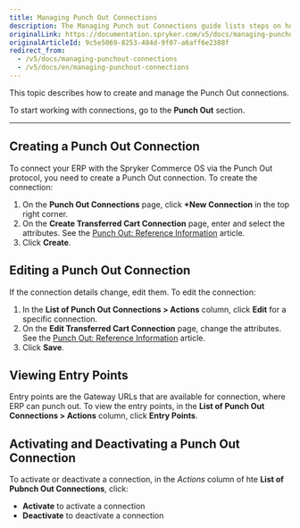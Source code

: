 ```yaml
---
title: Managing Punch Out Connections
description: The Managing Punch out Connections guide lists steps on how to create, edit, view, activate and deactivate Punch out connections.
originalLink: https://documentation.spryker.com/v5/docs/managing-punchout-connections
originalArticleId: 9c5e5069-8253-484d-9f07-a6aff6e2388f
redirect_from:
  - /v5/docs/managing-punchout-connections
  - /v5/docs/en/managing-punchout-connections
---
```


This topic describes how to create and manage the Punch Out connections.

To start working with connections, go to the **Punch Out** section.

---
## Creating a Punch Out Connection
To connect your ERP with the Spryker Commerce OS via the Punch Out protocol, you need to create a Punch Out connection.
To create the connection:
1. On the **Punch Out Connections** page, click **+New Connection** in the top right corner.
2. On the **Create Transferred Cart Connection** page, enter and select the attributes. See the [Punch Out: Reference Information](/docs/scos/user/back-office-user-guides/{{page.version}}/punch-out/references/punch-out-reference-information.html) article.
3. Click **Create**.

## Editing a Punch Out Connection
If the connection details change, edit them.
To edit the connection:
1. In the **List of Punch Out Connections > Actions** column, click **Edit** for a specific connection.
2. On the **Edit Transferred Cart Connection** page, change the attributes. See the [Punch Out: Reference Information](/docs/scos/user/back-office-user-guides/{{page.version}}/punch-out/references/punch-out-reference-information.html) article.
3. Click **Save**.

## Viewing Entry Points
Entry points are the Gateway URLs that are available for connection, where ERP can punch out.
To view the entry points, in the **List of Punch Out Connections > Actions** column, click **Entry Points**.


## Activating and Deactivating a Punch Out Connection
To activate or deactivate a connection, in the *Actions* column of hte **List of Pubnch Out Connections**, click:
* **Activate** to activate a connection
* **Deactivate** to deactivate a connection


